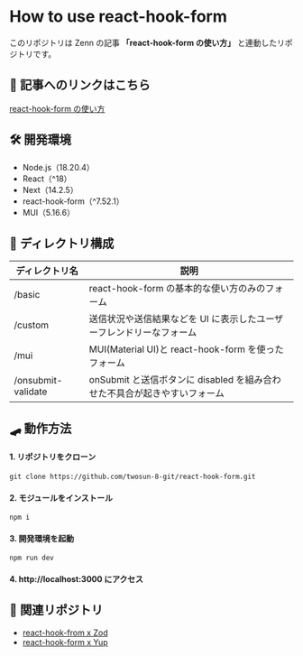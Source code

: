 # How to use react-hook-form

このリポジトリは Zenn の記事 **「react-hook-form の使い方」** と連動したリポジトリです。

## 📄 記事へのリンクはこちら

[react-hook-form の使い方](https://zenn.dev/cocomina/articles/how-to-use-react-hook-form)

## 🛠️ 開発環境

- Node.js（18.20.4）
- React（^18）
- Next（14.2.5）
- react-hook-form（^7.52.1）
- MUI（5.16.6）

## 📁 ディレクトリ構成

| ディレクトリ名     | 説明                                                                      |
| ------------------ | ------------------------------------------------------------------------- |
| /basic             | react-hook-form の基本的な使い方のみのフォーム                            |
| /custom            | 送信状況や送信結果などを UI に表示したユーザーフレンドリーなフォーム      |
| /mui               | MUI(Material UI)と react-hook-form を使ったフォーム                       |
| /onsubmit-validate | onSubmit と送信ボタンに disabled を組み合わせた不具合が起きやすいフォーム |

## 🛹 動作方法

#### 1. リポジトリをクローン

```
git clone https://github.com/twosun-8-git/react-hook-form.git
```

#### 2. モジュールをインストール

```
npm i
```

#### 3. 開発環境を起動

```
npm run dev
```

#### 4. http://localhost:3000 にアクセス

## 📄 関連リポジトリ

- [react-hook-from x Zod](https://github.com/twosun-8-git/react-hook-form-zod)
- [react-hook-form x Yup](https://github.com/twosun-8-git/react-hook-form-yup)
